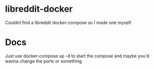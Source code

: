 # libreddit-docker
Couldnt find a libreddit docker-compose so I made one myself

# Docs
Just use docker-compose up -d to start the compose and maybe you'd wanna change the ports or something
